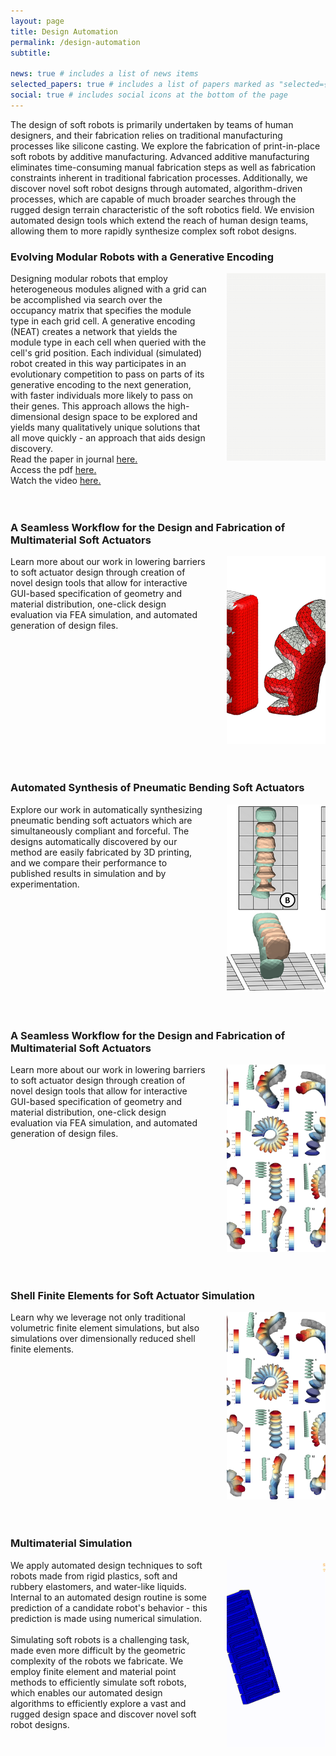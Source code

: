 ```yaml
---
layout: page
title: Design Automation
permalink: /design-automation
subtitle: 

news: true # includes a list of news items
selected_papers: true # includes a list of papers marked as "selected={true}"
social: true # includes social icons at the bottom of the page
---
```


The design of soft robots is primarily undertaken by teams of human designers, and their fabrication relies on traditional manufacturing processes like silicone casting. We explore the fabrication of print-in-place soft robots by additive manufacturing. Advanced additive manufacturing eliminates time-consuming manual fabrication steps as well as fabrication constraints inherent in traditional fabrication processes.
Additionally, we discover novel soft robot designs through automated, algorithm-driven processes, which are capable of much broader searches through the rugged design terrain characteristic of the soft robotics field. We envision automated design tools which extend the reach of human design teams, allowing them to more rapidly synthesize complex soft robot designs.

### Evolving Modular Robots with a Generative Encoding

<div style="display: flex;">
    <div style="flex: 2;padding-right: 30px;">
        Designing modular robots that employ heterogeneous modules aligned with a grid can be accomplished via search over the occupancy matrix that specifies the module type in each grid cell. A generative encoding (NEAT) creates a network that yields the module type in each cell when queried with the cell's grid position. Each individual (simulated) robot created in this way participates in an evolutionary competition to pass on parts of its generative encoding to the next generation, with faster individuals more likely to pass on their genes. This approach allows the high-dimensional design space to be explored and yields many qualitatively unique solutions that all move quickly - an approach that aids design discovery.
        <br>
        Read the paper in journal <a href = "https://dl.acm.org/doi/abs/10.1145/2661735.2661737?casa_token=cqdW2UCil-IAAAAA:E0xyvPfPnPMNlzLgw4cgPY8x_AP6InnaFRBBwuCWClNj92YRvplx9vbZsINVxOEUYJ6EbDrh75dk1g">here.</a>
        <br>
        Access the pdf <a href = "assets/pdf/2014_Cheney-Unshackling_evolution-_evolving_soft_robots_ACMSIGEVOlution.pdf">here.</a>
        <br>
        Watch the video <a href = "https://nam10.safelinks.protection.outlook.com/?url=https%3A%2F%2Fwww.youtube.com%2Fwatch%3Fv%3Dz9ptOeByLA4&data=05%7C02%7CMonica.Gullapalli%40colorado.edu%7Ca973b22b311b45c4956608dcbb21cf6d%7C3ded8b1b070d462982e4c0b019f46057%7C1%7C0%7C638591001081180684%7CUnknown%7CTWFpbGZsb3d8eyJWIjoiMC4wLjAwMDAiLCJQIjoiV2luMzIiLCJBTiI6Ik1haWwiLCJXVCI6Mn0%3D%7C0%7C%7C%7C&sdata=QBkxsfhH4SG7s93bssxlxM8rvbwvzSn%2Bj3ZEP5%2Brpgs%3D&reserved=0">here. </a>
        <br>
    </div>
    <div style="flex: 1; margin-left: auto;">
        <img src="/assets/img/design-automation/da1.gif" alt="Image Description" style="width: 300px; height: 300px; object-fit: cover;">
    </div>
</div>
<br/><br/>

### A Seamless Workflow for the Design and Fabrication of Multimaterial Soft Actuators


<div style="display: flex;">
    <div style="flex: 2;padding-right: 30px;">
Learn more about our work in lowering barriers to soft actuator design through creation of novel design tools that allow for interactive GUI-based specification of geometry and material distribution, one-click design evaluation via FEA simulation, and automated generation of design files.
    </div>
    <div style="flex: 1; margin-left: auto;">
        <img src="/assets/img/soft-actuator-synthesis/sas1.png" alt="Image Description" style="width: 300px; height: 300px; object-fit: cover;">
    </div>
</div>
<br/><br/>

### Automated Synthesis of Pneumatic Bending Soft Actuators


<div style="display: flex;">
    <div style="flex: 2;padding-right: 30px;">
        Explore our work in automatically synthesizing pneumatic bending soft actuators which are simultaneously compliant and forceful. The designs automatically discovered by our method are easily fabricated by 3D printing, and we compare their performance to published results in simulation and by experimentation.
    </div>
    <div style="flex: 1; margin-left: auto;">
        <img src="/assets/img/soft-actuator-synthesis/sas2.png" alt="Image Description" style="width: 300px; height: 300px; object-fit: cover;">
    </div>
</div>
<br/><br/>

### A Seamless Workflow for the Design and Fabrication of Multimaterial Soft Actuators

<div style="display: flex;">
    <div style="flex: 2;padding-right: 30px;">
        Learn more about our work in lowering barriers to soft actuator design through creation of novel design tools that allow for interactive GUI-based specification of geometry and material distribution, one-click design evaluation via FEA simulation, and automated generation of design files.
    </div>
    <div style="flex: 1; margin-left: auto;">
        <img src="/assets/img/numerical-simulation/ns1.png" alt="Image Description" style="width: 300px; height: 300px; object-fit: cover;">
    </div>
</div>
<br/><br/>


### Shell Finite Elements for Soft Actuator Simulation

<div style="display: flex;">
    <div style="flex: 2;padding-right: 30px;">
        Learn why we leverage not only traditional volumetric finite element simulations, but also simulations over dimensionally reduced shell finite elements.
    </div>
    <div style="flex: 1; margin-left: auto;">
        <img src="/assets/img/numerical-simulation/ns2.png" alt="Image Description" style="width: 300px; height: 300px; object-fit: cover;">
    </div>
</div>
<br/><br/>

### Multimaterial Simulation
<div style="display: flex;">
    <div style="flex: 2;padding-right: 30px;">
        We apply automated design techniques to soft robots made from rigid plastics, soft and rubbery elastomers, and water-like liquids. Internal to an automated design routine is some prediction of a candidate robot's behavior - this prediction is made using numerical simulation.
        <br/><br/>
        Simulating soft robots is a challenging task, made even more difficult by the geometric complexity of the robots we fabricate. We employ finite element and material point methods to efficiently simulate soft robots, which enables our automated design algorithms to efficiently explore a vast and rugged design space and discover novel soft robot designs.
    </div>
    <div style="flex: 1; margin-left: auto;">
        <img src="/assets/img/numerical-simulation/ns3.gif" alt="Image Description" style="width: 300px; height: 300px; object-fit: cover;">
    </div>
</div>
<br/><br/>

